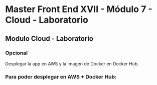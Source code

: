 # Master Front End XVII - Módulo 7 - Cloud - Laboratorio

## Modulo Cloud - Laboratorio

### Opcional

Desplegar la app en AWS y la imagen de Docker en Docker Hub.

### Para poder desplegar en AWS + Docker Hub:

